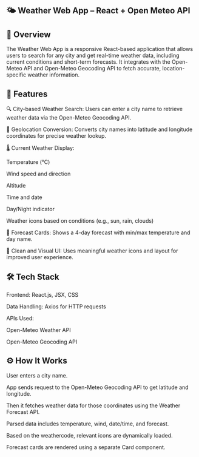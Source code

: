 ## 🌤️ Weather Web App – React + Open Meteo API

## 📌 Overview

The Weather Web App is a responsive React-based application that allows users to search for any city and get real-time weather data, including current conditions and short-term forecasts. It integrates with the Open-Meteo API and Open-Meteo Geocoding API to fetch accurate, location-specific weather information.

## 🚀 Features

🔍 City-based Weather Search: Users can enter a city name to retrieve weather data via the Open-Meteo Geocoding API.

📍 Geolocation Conversion: Converts city names into latitude and longitude coordinates for precise weather lookup.

🌡️ Current Weather Display:

Temperature (°C)

Wind speed and direction

Altitude

Time and date

Day/Night indicator

Weather icons based on conditions (e.g., sun, rain, clouds)

📅 Forecast Cards: Shows a 4-day forecast with min/max temperature and day name.

🎨 Clean and Visual UI: Uses meaningful weather icons and layout for improved user experience.

## 🛠️ Tech Stack

Frontend: React.js, JSX, CSS

Data Handling: Axios for HTTP requests

APIs Used:

Open-Meteo Weather API

Open-Meteo Geocoding API

## ⚙️ How It Works

User enters a city name.

App sends request to the Open-Meteo Geocoding API to get latitude and longitude.

Then it fetches weather data for those coordinates using the Weather Forecast API.

Parsed data includes temperature, wind, date/time, and forecast.

Based on the weathercode, relevant icons are dynamically loaded.

Forecast cards are rendered using a separate Card component.
